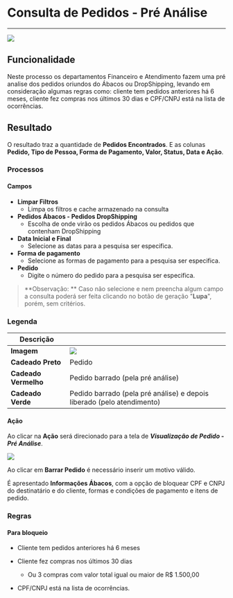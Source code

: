 # Consulta de Pedidos - Pré Análise

---

![](http://developers.connectparts.com.br/imagens/img01.png)

## Funcionalidade

Neste processo os departamentos Financeiro e Atendimento fazem uma pré analise dos pedidos oriundos do Ábacos ou DropShipping, levando em consideração algumas regras como: cliente tem pedidos anteriores há 6 meses, cliente fez compras nos últimos 30 dias e CPF/CNPJ está na lista de ocorrências.

## Resultado

O resultado traz a quantidade de **Pedidos Encontrados**.
E as colunas **Pedido, Tipo de Pessoa, Forma de Pagamento, Valor, Status, Data **e** Ação**.

### Processos

#### Campos

* **Limpar Filtros**
	* Limpa os filtros e cache armazenado na consulta
* **Pedidos Ábacos - Pedidos DropShipping**
	* Escolha de onde virão os pedidos Ábacos ou pedidos que contenham DropShipping
* **Data Inicial e Final**
	* Selecione as datas para a pesquisa ser especifica.
* **Forma de pagamento**
	* Selecione as formas de pagamento para a pesquisa ser especifica.
* **Pedido**
	* Digite o número do pedido para a pesquisa ser especifica.

> **Observação: ** Caso não selecione e nem preencha algum campo a consulta poderá ser feita clicando no botão de geração "**Lupa**", porém, sem critérios.

### Legenda

|Descrição|  |
|--|--|
|**Imagem**|![](http://developers.connectparts.com.br/imagens/preAnalise02.png)|
|**Cadeado Preto**| Pedido|
|**Cadeado Vermelho**|Pedido barrado (pela pré análise)|
|**Cadeado Verde**|Pedido barrado (pela pré análise) e depois liberado (pelo atendimento)|

#### Ação

Ao clicar na **Ação** será direcionado para a tela de ***Visualização de Pedido - Pré Análise***.

![](http://developers.connectparts.com.br/imagens/preAnalise04.png)

Ao clicar em **Barrar Pedido** é necessário inserir um motivo válido.

É apresentado **Informações Ábacos**, com a opção de bloquear CPF e CNPJ do destinatário e do cliente, formas e condições de pagamento e itens de pedido.


### Regras

#### Para bloqueio

* Cliente tem pedidos anteriores há 6 meses

* Cliente fez compras nos últimos 30 dias

	* Ou 3 compras com valor total igual ou maior de R$ 1.500,00

* CPF/CNPJ está na lista de ocorrências.